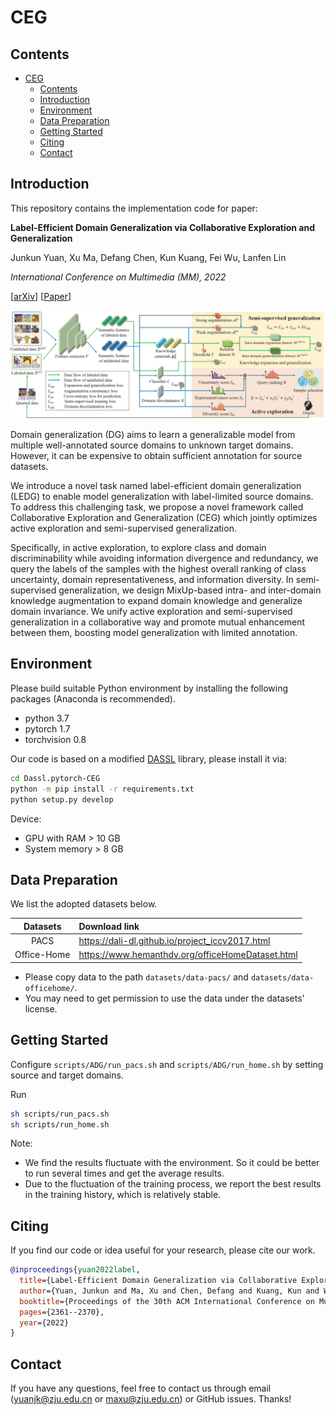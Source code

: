 # CEG

## Contents
- [CEG](#ceg)
  - [Contents](#contents)
  - [Introduction](#introduction)
  - [Environment](#environment)
  - [Data Preparation](#data-preparation)
  - [Getting Started](#getting-started)
  - [Citing](#citing)
  - [Contact](#contact)

## Introduction
This repository contains the implementation code for paper:

**Label-Efficient Domain Generalization via Collaborative Exploration and Generalization**

Junkun Yuan, Xu Ma, Defang Chen, Kun Kuang, Fei Wu, Lanfen Lin

*International Conference on Multimedia (MM), 2022*

[[arXiv](https://arxiv.org/pdf/2208.03644)] [[Paper](https://dl.acm.org/doi/abs/10.1145/3503161.3548059)]

<p align="center">
    <img src="CEG.png" width="900"> <br>
</p>

Domain generalization (DG) aims to learn a generalizable model from multiple well-annotated source domains to unknown target domains. However, it can be expensive to obtain sufficient annotation for source datasets. 

We introduce a novel task named label-efficient domain generalization (LEDG) to enable model generalization with label-limited source domains. To address this challenging task, we propose a novel framework called Collaborative Exploration and Generalization (CEG) which jointly optimizes active exploration and semi-supervised generalization. 

Specifically, in active exploration, to explore class and domain discriminability while avoiding information divergence and redundancy, we query the labels of the samples with the highest overall ranking of class uncertainty, domain representativeness, and information diversity. In semi-supervised generalization, we design MixUp-based intra- and inter-domain knowledge augmentation to expand domain knowledge and generalize domain invariance. We unify active exploration and semi-supervised generalization in a collaborative way and promote mutual enhancement between them, boosting model generalization with limited annotation. 

## Environment
Please build suitable Python environment by installing the following packages (Anaconda is recommended).
* python 3.7
* pytorch 1.7
* torchvision 0.8

Our code is based on a modified [DASSL](https://github.com/KaiyangZhou/Dassl.pytorch) library, please install it via:
```bash
cd Dassl.pytorch-CEG
python -m pip install -r requirements.txt
python setup.py develop
```

Device:
* GPU with RAM > 10 GB
* System memory > 8 GB

## Data Preparation
We list the adopted datasets below.

| Datasets | Download link|
| :-: | :- |
| PACS | https://dali-dl.github.io/project_iccv2017.html |
| Office-Home | https://www.hemanthdv.org/officeHomeDataset.html | |

- Please copy data to the path `datasets/data-pacs/` and `datasets/data-officehome/`.
- You may need to get permission to use the data under the datasets' license. 

## Getting Started
Configure `scripts/ADG/run_pacs.sh` and `scripts/ADG/run_home.sh` by setting source and target domains.

Run
```bash
sh scripts/run_pacs.sh
sh scripts/run_home.sh
```

Note:
- We find the results fluctuate with the environment. So it could be better to run several times and get the average results.
- Due to the fluctuation of the training process, we report the best results in the training history, which is relatively stable.

## Citing
If you find our code or idea useful for your research, please cite our work.
```bib
@inproceedings{yuan2022label,
  title={Label-Efficient Domain Generalization via Collaborative Exploration and Generalization},
  author={Yuan, Junkun and Ma, Xu and Chen, Defang and Kuang, Kun and Wu, Fei and Lin, Lanfen},
  booktitle={Proceedings of the 30th ACM International Conference on Multimedia},
  pages={2361--2370},
  year={2022}
}
```

## Contact
If you have any questions, feel free to contact us through email (yuanjk@zju.edu.cn or maxu@zju.edu.cn) or GitHub issues. Thanks!